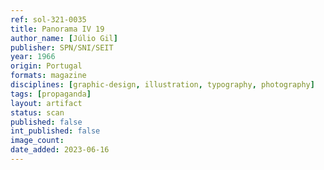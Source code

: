 ```yaml
---
ref: sol-321-0035
title: Panorama IV 19
author_name: [Júlio Gil]
publisher: SPN/SNI/SEIT
year: 1966
origin: Portugal
formats: magazine
disciplines: [graphic-design, illustration, typography, photography]
tags: [propaganda]
layout: artifact
status: scan
published: false
int_published: false
image_count:
date_added: 2023-06-16
---
```

